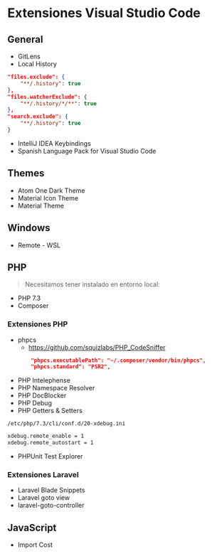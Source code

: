 # Extensiones Visual Studio Code

## General

* GitLens
* Local History
```json
"files.exclude": {
    "**/.history": true
},
"files.watcherExclude": {
    "**/.history/*/**": true
},
"search.exclude": {
    "**/.history": true
}
```
* IntelliJ IDEA Keybindings
* Spanish Language Pack for Visual Studio Code

## Themes

* Atom One Dark Theme
* Material Icon Theme
* Material Theme

## Windows

* Remote - WSL

## PHP

>Necesitamos tener instalado en entorno local:

* PHP 7.3
* Composer

### Extensiones PHP

* phpcs
  * https://github.com/squizlabs/PHP_CodeSniffer
  ```json
      "phpcs.executablePath": "~/.composer/vendor/bin/phpcs",
      "phpcs.standard": "PSR2",
  ```
* PHP Intelephense
* PHP Namespace Resolver
* PHP DocBlocker
* PHP Debug
* PHP Getters & Setters
```
/etc/php/7.3/cli/conf.d/20-xdebug.ini
```
```bash
xdebug.remote_enable = 1
xdebug.remote_autostart = 1
```
* PHPUnit Test Explorer

### Extensiones Laravel

* Laravel Blade Snippets
* Laravel goto view
* laravel-goto-controller

## JavaScript

* Import Cost

